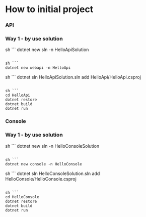 # How to initial project

### API
### Way 1 - by use solution

sh ```
dotnet new sln -n HelloApiSolution
```

sh ```
dotnet new webapi -n HelloApi
```

sh ```
dotnet sln HelloApiSolution.sln add HelloApi/HelloApi.csproj
```

sh ```
cd HelloApi
dotnet restore
dotnet build
dotnet run
```

### Console
### Way 1 - by use solution

sh ```
dotnet new sln -n HelloConsoleSolution
```

sh ```
dotnet new console -n HelloConsole
```

sh ```
dotnet sln HelloConsoleSolution.sln add HelloConsole/HelloConsole.csproj
```

sh ```
cd HelloConsole
dotnet restore
dotnet build
dotnet run
```
